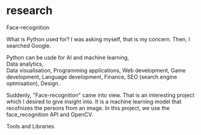 # research
Face-recognition

What is Python used for? I was asking myself, that is my concern. Then, I searched Google.

Python can be usde for 
AI and machine learning,  
Data analytics,  
Data visualisation, 
Programming applications, 
Web development, 
Game development, 
Language development, 
Finance, 
SEO (search engine optmisation), 
Design.

Suddenly, "Face-recognition" came into view. That is an interesting project which I desired to give insight into.
It is a machine learning model that recofnizes the persons from an image.
In this project, we use the face_recognition API and OpenCV.

Tools and Libraries
